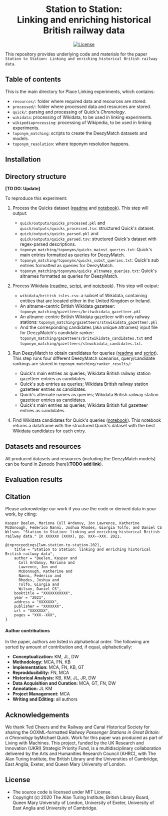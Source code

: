 <div align="center">
    <h1>Station to Station:<br>
        Linking and enriching historical British railway data</h1>
 
<p align="center">
    <a href="https://github.com/Living-with-machines/station-to-station/blob/master/LICENSE">
        <img alt="License" src="https://img.shields.io/badge/License-MIT-yellow.svg">
    </a>
    <br/>
</p>
</div>

This repository provides underlying code and materials for the paper `Station to Station: Linking and enriching historical British railway data`.

## Table of contents

This is the main directory for Place Linking experiments, which contains:
* `resources/`: folder where required data and resources are stored.
* `processed/`: folder where processed data and resources are stored.
* `quick/`: parsing and processing of Quick's _Chronology_.
* `wikidata`: processing of Wikidata, to be used in linking experiments.
* `wikipediaprocessing`: processing of Wikipedia, to be used in linking experiments.
* `toponym_matching`: scripts to create the DeezyMatch datasets and models.
* `toponym_resolution`: where toponym resolution happens.

## Installation

## Directory structure

**[TO DO: Update]**

To reproduce this experiment:

1. Process the Quicks dataset ([readme](https://github.com/Living-with-machines/PlaceLinking/blob/quicks_wiki_alignment/quick/README.md) and [notebook](https://github.com/Living-with-machines/PlaceLinking/blob/quicks_wiki_alignment/quick/process_railway_stations.ipynb)). This step will output:
    * `quick/outputs/quicks_processed.pkl` and `quick/outputs/quicks_processed.tsv`: structured Quick's dataset.
    * `quick/outputs/quicks_parsed.pkl` and `quick/outputs/quicks_parsed.tsv`: structured Quick's dataset with regex-parsed descriptions.
    * `toponym_matching/toponyms/quicks_mainst_queries.txt`: Quick's main entries formatted as queries for DeezyMatch.
    * `toponym_matching/toponyms/quicks_subst_queries.txt`: Quick's sub entries formatted as queries for DeezyMatch.
    * `toponym_matching/toponyms/quicks_altnames_queries.txt`: Quick's altnames formatted as queries for DeezyMatch.
    
2. Process Wikidata ([readme](https://github.com/Living-with-machines/PlaceLinking/blob/quicks_wiki_alignment/wikidata/README.md), [script](https://github.com/Living-with-machines/PlaceLinking/blob/quicks_wiki_alignment/wikidata/entity_extraction.py), and [notebook](https://github.com/Living-with-machines/PlaceLinking/blob/quicks_wiki_alignment/wikidata/wikidata_candidate_processing.ipynb)). This step will output:
    * `wikidata/british_isles.csv`: a subset of Wikidata, containing entities that are located either in the United Kingdom or Ireland.
    * An altname-centric British Wikidata gazetteer: `toponym_matching/gazetteers/britwikidata_gazetteer.pkl`
    * An altname-centric British Wikidata gazetteer with only railway stations: `toponym_matching/gazetteers/stnwikidata_gazetteer.pkl`
    * And the corresponding candidates (aka unique altnames) input file for DeezyMatch's candidate ranker: `toponym_matching/gazetteers/britwikidata_candidates.txt` and `toponym_matching/gazetteers/stnwikidata_candidates.txt`.
    
3. Run DeezyMatch to obtain candidates for queries ([readme](https://github.com/Living-with-machines/PlaceLinking/blob/quicks_wiki_alignment/toponym_matching/README.md) and [script](https://github.com/Living-with-machines/PlaceLinking/blob/quicks_wiki_alignment/toponym_matching/candidate_selection_quicks_wikidata.py)). This step runs four different DeezyMatch scenarios, query/candidate rankings are stored in `toponym_matching/ranker_results/`:
    * Quick's main entries as queries; Wikidata British railway station gazetteer entries as candidates.
    * Quick's sub entries as queries; Wikidata British railway station gazetteer entries as candidates.
    * Quick's alternate names as queries; Wikidata British railway station gazetteer entries as candidates.
    * Quick's main entries as queries; Wikidata British full gazetteer entries as candidates.
    
4. Find Wikidata candidates for Quick's queries ([notebook](https://github.com/Living-with-machines/PlaceLinking/blob/quicks_wiki_alignment/toponym_resolution/quicks_wikidata/quicks_to_wikidata_candrank.ipynb)). This notebook returns a dataframe with the structured Quick's dataset with the best Wikidata candidates for each entry.

## Datasets and resources

All produced datasets and resources (including the DeezyMatch models) can be found in Zenodo [here](**TODO add link**).

## Evaluation results

## Citation

Please acknowledge our work if you use the code or derived data in your work, by citing:

```
Kaspar Beelen, Mariona Coll Ardanuy, Jon Lawrence, Katherine McDonough, Federico Nanni, Joshua Rhodes, Giorgia Tolfo, and Daniel CS Wilson. "Station to Station: linking and enriching historical British railway data." In XXXXXX (XXXX), pp. XXX--XXX. 2021.
```

```
@inproceedings{lwm-station-to-station-2021,
    title = "Station to Station: linking and enriching historical British railway data",
    author = "Beelen, Kaspar and
      Coll Ardanuy, Mariona and
      Lawrence, Jon and
      McDonough, Katherine and
      Nanni, Federico and
      Rhodes, Joshua and
      Tolfo, Giorgia and
      Wilson, Daniel CS",
    booktitle = "XXXXXXXXXXX",
    year = "2021",
    address = "XXXXXXX",
    publisher = "XXXXXXX",
    url = "XXXXXXX",
    pages = "XXX--XXX",
}
```

#### Author contributions
In the paper, authors are listed in alphabetical order. The following are sorted by amount of contribution and, if equal, alphabetically:
* **Conceptualization:** KM, JL, DW
* **Methodology:** MCA, FN, KB
* **Implementation:** MCA, FN, KB, GT
* **Reprodducibility:** FN, MCA
* **Historical Analysis:** KB, KM, JL, JR, DW
* **Data Acquisition and Curation:** MCA, GT, FN, DW
* **Annotation:** JL KM
* **Project Management:** MCA
* **Writing and Editing:** all authors
 
## Acknowledgements

We thank Ted Cheers and the Railway and Canal Historical Society for sharing the OOXML-formatted _Railway Passenger Stations in Great Britain: a Chronology_ byMichael Quick. Work for this paper was produced as part of Living with Machines. This project, funded by the UK Research and Innovation (UKRI) Strategic Priority Fund, is a multidisciplinary collaboration delivered by the Arts and Humanities Research Council (AHRC), with The Alan Turing Institute, the British Library and the Universities of Cambridge, East Anglia, Exeter, and Queen Mary University of London.

## License

- The source code is licensed under MIT License.
- Copyright (c) 2020 The Alan Turing Institute, British Library Board, Queen Mary University of London, University of Exeter, University of East Anglia and University of Cambridge.
